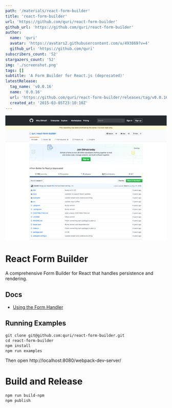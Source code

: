 ```yaml
---
path: '/materials/react-form-builder'
title: 'react-form-builder'
url: 'https://github.com/quri/react-form-builder'
github_url: 'https://github.com/quri/react-form-builder'
author:
  name: 'quri'
  avatar: 'https://avatars2.githubusercontent.com/u/493869?v=4'
  github_url: 'https://github.com/quri'
subscribers_count: '52'
stargazers_count: '52'
img: './screenshot.png'
tags: []
subtitle: 'A Form Builder for React.js (deprecated)'
latestRelease:
  tag_name: 'v0.0.16'
  name: '0.0.16'
  url: 'https://github.com/quri/react-form-builder/releases/tag/v0.0.16'
  created_at: '2015-03-05T23:10:10Z'
---
```


![alt text](screenshot.png)

# React Form Builder

A comprehensive Form Builder for React that handles persistence and rendering.

## Docs

 - [Using the Form Handler](/docs/FormHandler.md)

## Running Examples

```shell
git clone git@github.com:quri/react-form-builder.git
cd react-form-builder
npm install
npm run examples
```

Then open http://localhost:8080/webpack-dev-server/

# Build and Release

```shell
npm run build-npm
npm publish
```

        